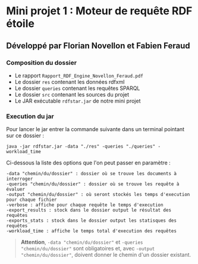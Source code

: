 # Mini projet 1 : Moteur de requête RDF étoile
## Développé par Florian Novellon et Fabien Feraud

### Composition du dossier
* Le rapport ```Rapport_RDF_Engine_Novellon_Feraud.pdf```
* Le dossier ```res``` contenant les données rdfxml
* Le dossier ```queries``` contenant les requêtes SPARQL
* Le dossier ```src``` contenant les sources du projet
* Le JAR exécutable ```rdfstar.jar``` de notre mini projet

### Execution du jar
Pour lancer le jar entrer la commande suivante dans un terminal pointant sur ce dossier : 
```
java -jar rdfstar.jar -data "./res" -queries "./queries" -workload_time
```
Ci-dessous la liste des options que l'on peut passer en paramètre :
```
-data "chemin/du/dossier" : dossier où se trouve les documents à interroger
-queries "chemin/du/dossier" : dossier où se trouve les requête à évaluer
-output "chemin/du/dossier" : où seront stockés les temps d'execution pour chaque fichier
-verbose : affiche pour chaque requête le temps d'execution
-export_results : stock dans le dossier output le résultat des requêtes
-exports_stats : stock dans le dossier output les statisques des requêtes
-workload_time : affiche le temps total d'execution des requêtes
```

> **Attention**, ```-data "chemin/du/dossier"``` et ```-queries "chemin/du/dossier"``` sont obligatoires et, avec ```-output "chemin/du/dossier"```, doivent donner le chemin d'un dossier existant.

